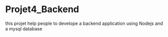 # Projet4_Backend
this projet help people to develope a backend application using Nodejs and a mysql database
